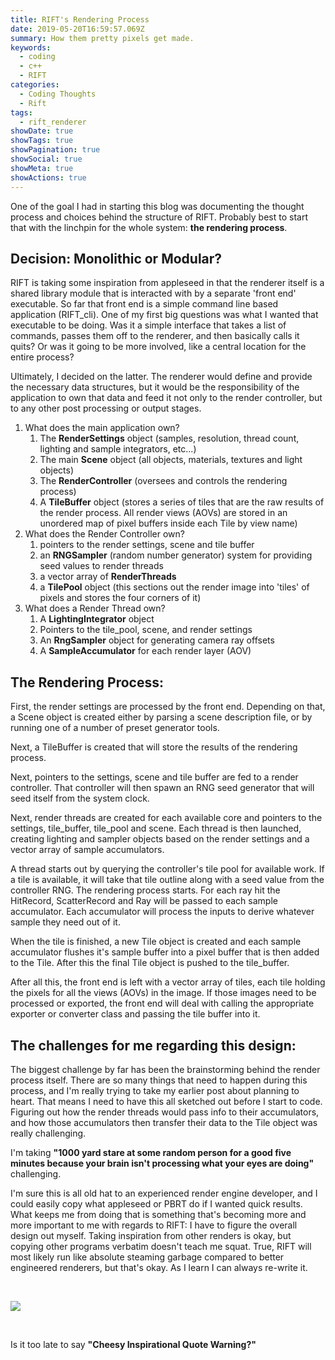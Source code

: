 ```yaml
---
title: RIFT's Rendering Process
date: 2019-05-20T16:59:57.069Z
summary: How them pretty pixels get made.
keywords:
  - coding
  - c++
  - RIFT
categories:
  - Coding Thoughts
  - Rift
tags:
  - rift_renderer
showDate: true
showTags: true
showPagination: true
showSocial: true
showMeta: true
showActions: true
---
```



One of the goal I had in starting this blog was documenting the thought process and choices behind the structure of RIFT.  Probably best to start that with the linchpin for the whole system: **the rendering process**.

## Decision: Monolithic or Modular?

RIFT is taking some inspiration from appleseed in that the renderer itself is a shared library module that is interacted with by a separate 'front end' executable.  So far that front end is a simple command line based application (RIFT_cli).  One of my first big questions was what I wanted that executable to be doing.  Was it a simple interface that takes a list of commands, passes them off to the renderer, and then basically calls it quits?  Or was it going to be more involved, like a central location for the entire process?

Ultimately, I decided on the latter.  The renderer would define and provide the necessary data structures, but it would be the responsibility of the application to own that data and feed it not only to the render controller, but to any other post processing or output stages.

1. What does the main application own?
   1. The **RenderSettings** object (samples, resolution, thread count, lighting and sample integrators, etc...)
   2. The main **Scene** object (all objects, materials, textures and light objects)
   3. The **RenderController** (oversees and controls the rendering process)
   4. A **TileBuffer** object (stores a series of tiles that are the raw results of the render process.  All render views (AOVs) are stored in an unordered map of pixel buffers inside each Tile by view name)
2. What does the Render Controller own?
   1. pointers to the render settings, scene and tile buffer
   2. an **RNGSampler** (random number generator) system for providing seed values to render threads
   3. a vector array of **RenderThreads**
   4. a **TilePool** object (this sections out the render image into 'tiles' of pixels and stores the four corners of it)
3. What does a Render Thread own?
   1. A **LightingIntegrator** object
   2. Pointers to the tile_pool, scene, and render settings
   3. An **RngSampler** object for generating camera ray offsets
   4. A **SampleAccumulator** for each render layer (AOV)

## The Rendering Process:

First, the render settings are processed by the front end.  Depending on that, a Scene object is created either by parsing a scene description file, or by running one of a number of preset generator tools.

Next, a TileBuffer is created that will store the results of the rendering process.

Next, pointers to the settings, scene and tile buffer are fed to a render controller.  That controller will then spawn an RNG seed generator that will seed itself from the system clock.

Next, render threads are created for each available core and pointers to the settings, tile_buffer, tile_pool and scene.  Each thread is then launched, creating lighting and sampler objects based on the render settings and a vector array of sample accumulators.

A thread starts out by querying the controller's tile pool for available work.  If a tile is available, it will take that tile outline along with a seed value from the controller RNG.  The rendering process starts.  For each ray hit the HitRecord, ScatterRecord and Ray will be passed to each sample accumulator.  Each accumulator will process the inputs to derive whatever sample they need out of it.

When the tile is finished, a new Tile object is created and each sample accumulator flushes it's sample buffer into a pixel buffer that is then added to the Tile.  After this the final Tile object is pushed to the tile_buffer.

After all this, the front end is left with a vector array of tiles, each tile holding the pixels for all the views (AOVs) in the image.  If those images need to be processed or exported, the front end will deal with calling the appropriate exporter or converter class and passing the tile buffer into it.

## The challenges for me regarding this design:

The biggest challenge by far has been the brainstorming behind the render process itself.  There are so many things that need to happen during this process, and I'm really trying to take my earlier post about planning to heart.  That means I need to have this all sketched out before I start to code.  Figuring out how the render threads would pass info to their accumulators, and how those accumulators then transfer their data to the Tile object was really challenging. 

 I'm taking **"1000 yard stare at some random person for a good five minutes because your brain isn't processing what your eyes are doing"** challenging.  

I'm sure this is all old hat to an experienced render engine developer, and I could easily copy what appleseed or PBRT do if I wanted quick results.  What keeps me from doing that is something that's becoming more and more important to me with regards to RIFT: I have to figure the overall design out myself.  Taking inspiration from other renders is okay, but copying other programs verbatim doesn't teach me squat.  True, RIFT will most likely run like absolute steaming garbage compared to better engineered renderers, but that's okay.  As I learn I can always re-write it.

<br>





![](/images/city-journey-orange-and-blue-wall-art_pe1043.jpg)

<br>

Is it too late to say **"Cheesy Inspirational Quote Warning?"**
